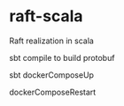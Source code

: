 # raft-scala
Raft realization in scala

sbt compile to build protobuf

sbt dockerComposeUp

dockerComposeRestart <unique instance id>
